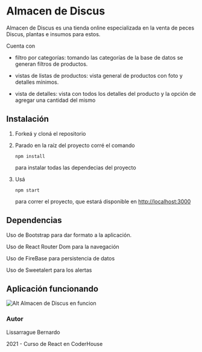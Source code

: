 # Almacen de Discus

Almacen de Discus es una tienda online  especializada en la venta de peces Discus, plantas e insumos para estos.

Cuenta con

- filtro por categorías: tomando las categorías de la base de datos se generan filtros de productos.

- vistas de listas de productos: vista general de productos con foto y detalles mínimos.

- vista de detalles: vista con todos los detalles del producto y la opción de agregar una cantidad del mismo


  

## Instalación

1. Forkeá y cloná el repositorio

2. Parado en la raíz del proyecto corré el comando

   ```
   npm install
   ```

   para instalar todas las dependecias del proyecto

3. Usá

   ```
   npm start
   ```

   para correr el proyecto, que estará disponible en [http://localhost:3000](http://localhost:3000/)

## Dependencias

Uso de Bootstrap para dar formato a la aplicación.

Uso de React Router Dom para la navegación

Uso de FireBase para persistencia de datos

Uso de Sweetalert para los alertas



## Aplicación funcionando

 ![ Alt Almacen de Discus en funcion](https://github.com/BerLissarrague/Proyecto-React-Rey-Leon/blob/master/primer_entrega.gif) 



### Autor

Lissarrague Bernardo

2021 - Curso de React en CoderHouse